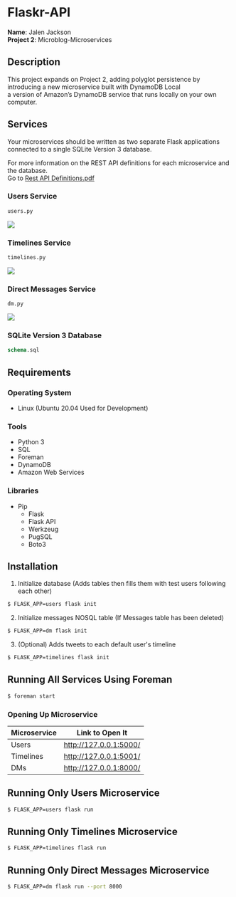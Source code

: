 # Flaskr-API
**Name**: Jalen Jackson \
**Project 2**: Microblog-Microservices

## Description
This project expands on Project 2, adding polyglot persistence by introducing a new microservice built with DynamoDB Local \
a version of Amazon’s DynamoDB service that runs locally on your own computer.

## Services
Your microservices should be written as two separate Flask applications connected to a single SQLite Version 3 database.

For more information on the REST API definitions for each microservice and the database.\
Go to [Rest API Definitions.pdf](https://github.com/JayDiddyThaGOAT/Flaskr-API/blob/master/REST%20API%20Definitions.pdf)

### Users Service
```python
users.py
```
![](https://thumbs.gfycat.com/MedicalQuestionableAmericanbadger-size_restricted.gif)

### Timelines Service
```python
timelines.py
```
![](https://thumbs.gfycat.com/AccurateScaredKinglet-size_restricted.gif)

### Direct Messages Service
```python
dm.py
```
![](https://thumbs.gfycat.com/BelatedWelltodoAustralianfurseal-size_restricted.gif)

### SQLite Version 3 Database
```sql
schema.sql
```

## Requirements
### Operating System
* Linux (Ubuntu 20.04 Used for Development)
### Tools
* Python 3
* SQL
* Foreman
* DynamoDB
* Amazon Web Services
### Libraries
* Pip
  * Flask
  * Flask API
  * Werkzeug
  * PugSQL
  * Boto3

## Installation
1. Initialize database (Adds tables then fills them with test users following each other)
```bash
$ FLASK_APP=users flask init
```

2. Initialize messages NOSQL table (If Messages table has been deleted)
```bash
$ FLASK_APP=dm flask init
```

3. (Optional) Adds tweets to each default user's timeline
```bash
$ FLASK_APP=timelines flask init
```

## Running All Services Using Foreman
```bash
$ foreman start
```
### Opening Up Microservice
Microservice | Link to Open It
------------ | ---------------
Users | http://127.0.0.1:5000/
Timelines | http://127.0.0.1:5001/
DMs | http://127.0.0.1:8000/

## Running Only Users Microservice
```bash
$ FLASK_APP=users flask run
```
## Running Only Timelines Microservice
```bash
$ FLASK_APP=timelines flask run
```
## Running Only Direct Messages Microservice
```bash
$ FLASK_APP=dm flask run --port 8000
```
